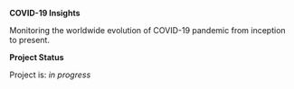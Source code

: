**COVID-19 Insights**

Monitoring the worldwide evolution of COVID-19 pandemic from inception to present.

**Project Status**

Project is: _in progress_